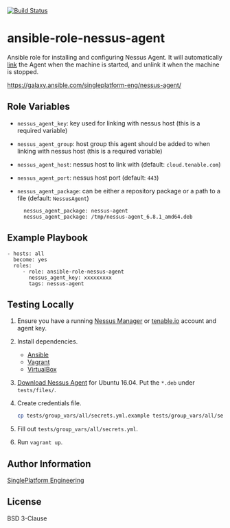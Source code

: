 [![Build Status](https://travis-ci.org/singleplatform-eng/ansible-role-nessus-agent.svg?branch=master)](https://travis-ci.org/singleplatform-eng/ansible-role-nessus-agent)

ansible-role-nessus-agent
=========

Ansible role for installing and configuring Nessus Agent. It will automatically [link](https://docs.tenable.com/nessus/7_0/Content/InstallNessusAgentLinux.htm) the Agent when the machine is started, and unlink it when the machine is stopped.

https://galaxy.ansible.com/singleplatform-eng/nessus-agent/

Role Variables
--------------

- `nessus_agent_key`: key used for linking with nessus host (this is a required variable)

- `nessus_agent_group`: host group this agent should be added to when linking with nessus host (this is a required variable)

- `nessus_agent_host`: nessus host to link with (default: `cloud.tenable.com`)

- `nessus_agent_port`: nessus host port (default: `443`)

- `nessus_agent_package`: can be either a repository package or a path to a file (default: `NessusAgent`)

        nessus_agent_package: nessus-agent
        nessus_agent_package: /tmp/nessus-agent_6.8.1_amd64.deb

Example Playbook
----------------

    - hosts: all
      become: yes
      roles:
         - role: ansible-role-nessus-agent
           nessus_agent_key: xxxxxxxxx
           tags: nessus-agent

Testing Locally
---------------

1. Ensure you have a running [Nessus Manager](https://www.tenable.com/products/nessus-vulnerability-scanner/nessus-manager) or [tenable.io](https://www.tenable.com/products/tenable-io) account and agent key.
1. Install dependencies.
    * [Ansible](https://docs.ansible.com/ansible/latest/intro_installation.html)
    * [Vagrant](https://www.vagrantup.com/intro/getting-started/install.html)
    * [VirtualBox](https://www.virtualbox.org/)
1. [Download Nessus Agent](https://www.tenable.com/products/nessus/agent-download) for Ubuntu 16.04. Put the `*.deb` under `tests/files/`.
1. Create credentials file.

    ```sh
    cp tests/group_vars/all/secrets.yml.example tests/group_vars/all/secrets.yml
    ```

1. Fill out `tests/group_vars/all/secrets.yml`.
1. Run `vagrant up`.

Author Information
------------------

[SinglePlatform Engineering](http://engineering.singleplatform.com/)

License
-------

BSD 3-Clause
